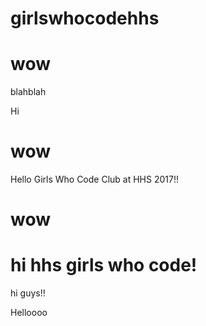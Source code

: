 # girlswhocodehhs
 
# wow
blahblah



Hi
# wow


Hello Girls Who Code Club at HHS 2017!!
# wow

# hi hhs girls who code!

hi guys!!

Helloooo


